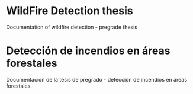 # WildFire Detection thesis
Documentation of wildfire detection - pregrade thesis

# Detección de incendios en áreas forestales
Documentación de la tesis de pregrado - detección de incendios en áreas forestales.

